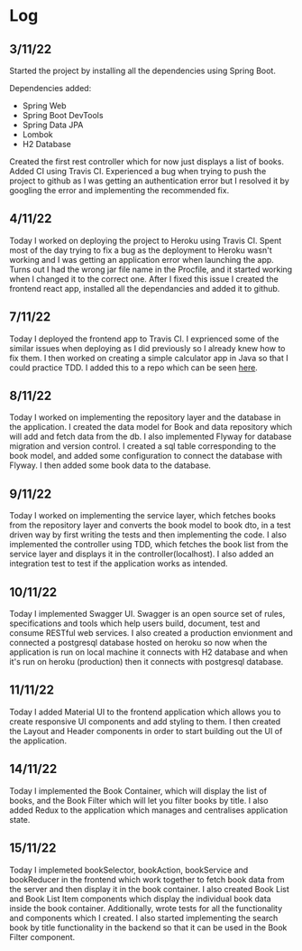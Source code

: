# Log
## 3/11/22
Started the project by installing all the dependencies using Spring Boot.

Dependencies added:
- Spring Web
- Spring Boot DevTools
- Spring Data JPA
- Lombok
- H2 Database

Created the first rest controller which for now just displays a list of books.
Added CI using Travis CI.
Experienced a bug when trying to push the project to github as I was getting an authentication error
but I resolved it by googling the error and implementing the recommended fix. 

## 4/11/22
Today I worked on deploying the project to Heroku using Travis CI. Spent most of the day 
trying to fix a bug as the deployment to Heroku wasn't working and I was getting an application error 
when launching the app. Turns out I had the wrong jar file name in the Procfile, and it started working 
when I changed it to the correct one. After I fixed this issue I created the frontend react app, installed
all the dependancies and added it to github. 

## 7/11/22
Today I deployed the frontend app to Travis CI. I exprienced some of the similar issues when deploying as 
I did previously so I already knew how to fix them. I then worked on creating a simple calculator app in Java 
so that I could practice TDD. I added this to a repo which can be seen [here](https://github.com/paulinakoz/TDD-in-Java).

## 8/11/22
Today I worked on implementing the repository layer and the database in the application. I created the data model for Book and data 
repository which will add and fetch data from the db. I also implemented Flyway for database migration and version control. I created
a sql table corresponding to the book model, and added some configuration to connect the database with Flyway. I then 
added some book data to the database. 

## 9/11/22
Today I worked on implementing the service layer, which fetches books from the repository layer and converts the book model to book dto, 
in a test driven way by first writing the tests and then implementing the code. I also implemented the controller using TDD, which fetches the
book list from the service layer and displays it in the controller(localhost). I also added an integration test to test if the application works 
as intended. 

## 10/11/22
Today I implemented Swagger UI. Swagger is an open source set of rules, specifications and tools which help users build, document, test and consume 
RESTful web services. I also created a production envionment and connected a postgresql database hosted on heroku so now when the application is run on 
local machine it connects with H2 database and when it's run on heroku (production) then it connects with postgresql database.

## 11/11/22
Today I added Material UI to the frontend application which allows you to create responsive UI components and add styling to them. I then created the
Layout and Header components in order to start building out the UI of the application. 

## 14/11/22
Today I implemented the Book Container, which will display the list of books, and the Book Filter which will let you filter books by title. I also added 
Redux to the application which manages and centralises application state. 

## 15/11/22
Today I implemeted bookSelector, bookAction, bookService and bookReducer in the frontend which work together to fetch book data from the server and then 
display it in the book container. I also created Book List and Book List Item components which display the individual book data inside the book container.
Additionally, wrote tests for all the functionality and components which I created. I also started implementing the search book by title functionality in 
the backend so that it can be used in the Book Filter component. 